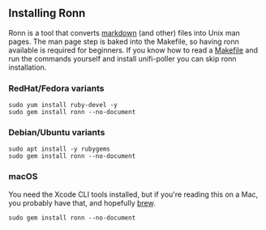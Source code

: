 ## Installing Ronn

Ronn is a tool that converts [markdown](https://github.com/davidnewhall/unifi-poller/blob/master/cmd/unifi-poller/README.md) (and other) files into Unix man pages. The man page step is baked into the Makefile, so having ronn available is required for beginners. If you know how to read a [Makefile](https://github.com/davidnewhall/unifi-poller/blob/master/Makefile) and run the commands yourself and install unifi-poller you can skip ronn installation.

### RedHat/Fedora variants

```shell
sudo yum install ruby-devel -y 
sudo gem install ronn --no-document
```

### Debian/Ubuntu variants

```shell
sudo apt install -y rubygems
sudo gem install ronn --no-document
```

### macOS

You need the Xcode CLI tools installed, but if you're reading this on a Mac, you probably have that, and hopefully [brew](http://brew.sh).

```
sudo gem install ronn --no-document
```